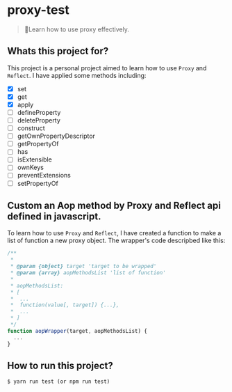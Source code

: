 # proxy-test

> 🎉Learn how to use proxy effectively.

## Whats this project for?
This project is a personal project aimed to learn how to use `Proxy` and `Reflect`.
I have applied some methods including:
- [x] set
- [x] get
- [x] apply
- [ ] defineProperty
- [ ] deleteProperty
- [ ] construct
- [ ] getOwnPropertyDescriptor
- [ ] getPropertyOf
- [ ] has
- [ ] isExtensible
- [ ] ownKeys
- [ ] preventExtensions
- [ ] setPropertyOf

## Custom an Aop method by Proxy and Reflect api defined in javascript.

To learn how to use `Proxy` and `Reflect`, I have created a function to make a list of function a new proxy object.
The wrapper's code descripbed like this:

``` javascript
/**
 *
 * @param {object} target 'target to be wrapped'
 * @param {array} aopMethodsList 'list of function'
 *
 * aopMethodsList:
 * [
 *  ...
 *  function(value[, target]) {...},
 *  ...
 * ]
 */
function aopWrapper(target, aopMethodsList) {
  ...
}
```

## How to run this project?
```
$ yarn run test (or npm run test)
```

